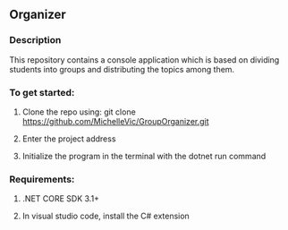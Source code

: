 ## Organizer
### Description

This repository contains a console application which is based on dividing students into groups and distributing the topics among them.

### To get started: 

1. Clone the repo using: git clone https://github.com/MichelleVic/GroupOrganizer.git

2. Enter the project address

3. Initialize the program in the terminal with the dotnet run command 

### Requirements:

1. .NET CORE SDK 3.1+

2. In visual studio code, install the C# extension